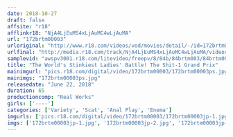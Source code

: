 ```yaml
---
date: 2018-10-27
draft: false
affsite: "r18"
afflinkr18: "NjA4LjEuMS4xLjAuMC4wLjAuMA"
url: "172brtm00003"
urloriginal: "http://www.r18.com/videos/vod/movies/detail/-/id=172brtm00003"
urlfinal: "http://media.r18.com/track/NjA4LjEuMS4xLjAuMC4wLjAuMA/videos/vod/movies/detail/-/id=172brtm00003"
samplevid: "awspv3001.r18.com/litevideo/freepv/8/84b/84brtm003/84brtm003_dmb_w.mp4"
title: "The World's Stinkiest Ladies' Battle! The Shit-1 Grand Prix"
mainimgurl: "pics.r18.com/digital/video/172brtm00003/172brtm00003ps.jpg"
mainimgs: "172brtm00003ps.jpg"
releasedate: "June 22, 2018"
duration: 65
productioncomp: "Real Works"
girls: ['----']
categories: ['Variety', 'Scat', 'Anal Play', 'Enema']
imgurls: ['pics.r18.com/digital/video/172brtm00003/172brtm00003jp-1.jpg', 'pics.r18.com/digital/video/172brtm00003/172brtm00003jp-2.jpg', 'pics.r18.com/digital/video/172brtm00003/172brtm00003jp-3.jpg', 'pics.r18.com/digital/video/172brtm00003/172brtm00003jp-4.jpg', 'pics.r18.com/digital/video/172brtm00003/172brtm00003jp-5.jpg', 'pics.r18.com/digital/video/172brtm00003/172brtm00003jp-6.jpg', 'pics.r18.com/digital/video/172brtm00003/172brtm00003jp-7.jpg', 'pics.r18.com/digital/video/172brtm00003/172brtm00003jp-8.jpg', 'pics.r18.com/digital/video/172brtm00003/172brtm00003jp-9.jpg', 'pics.r18.com/digital/video/172brtm00003/172brtm00003jp-10.jpg', 'pics.r18.com/digital/video/172brtm00003/172brtm00003jp-11.jpg', 'pics.r18.com/digital/video/172brtm00003/172brtm00003jp-12.jpg', 'pics.r18.com/digital/video/172brtm00003/172brtm00003jp-13.jpg', 'pics.r18.com/digital/video/172brtm00003/172brtm00003jp-14.jpg', 'pics.r18.com/digital/video/172brtm00003/172brtm00003jp-15.jpg', 'pics.r18.com/digital/video/172brtm00003/172brtm00003jp-16.jpg', 'pics.r18.com/digital/video/172brtm00003/172brtm00003jp-17.jpg', 'pics.r18.com/digital/video/172brtm00003/172brtm00003jp-18.jpg', 'pics.r18.com/digital/video/172brtm00003/172brtm00003jp-19.jpg', 'pics.r18.com/digital/video/172brtm00003/172brtm00003jp-20.jpg']
imgs: ['172brtm00003jp-1.jpg', '172brtm00003jp-2.jpg', '172brtm00003jp-3.jpg', '172brtm00003jp-4.jpg', '172brtm00003jp-5.jpg', '172brtm00003jp-6.jpg', '172brtm00003jp-7.jpg', '172brtm00003jp-8.jpg', '172brtm00003jp-9.jpg', '172brtm00003jp-10.jpg', '172brtm00003jp-11.jpg', '172brtm00003jp-12.jpg', '172brtm00003jp-13.jpg', '172brtm00003jp-14.jpg', '172brtm00003jp-15.jpg', '172brtm00003jp-16.jpg', '172brtm00003jp-17.jpg', '172brtm00003jp-18.jpg', '172brtm00003jp-19.jpg', '172brtm00003jp-20.jpg']
---
```

